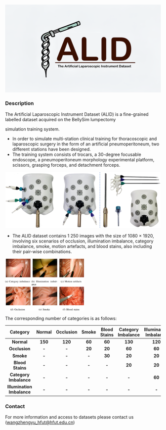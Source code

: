 <img src=".\pic.png" style="zoom: 50%;" />

### Description

The Artificial Laparoscopic Instrument Dataset (ALID) is a fine-grained labelled dataset acquired on the BellySim lumpectomy

 simulation training system.
- In order to simulate multi-station clinical training for thoracoscopic and laparoscopic surgery in the form of an artificial pneumoperitoneum, two different stations have been designed.
- The training system consists of trocars, a 30-degree focusable endoscope, a pneumoperitoneum morphology experimental platform, scissors, grasping forceps, and detachment forceps.
 <img src=".\system.png" style="zoom: 50%;" />



- The ALID dataset contains 1 250 images with the size of 1080 × 1920, involving six scenarios of occlusion, illumination imbalance, category imbalance, smoke, motion artefacts, and blood stains, also including their pair-wise combinations.

<img src=".\classes.png" style="zoom:25%;" />

The corresponding number of categories is as follows:

|          Category          | Normal  | Occlusion | Smoke  | Blood Stains | Category Imbalance | Illumination Imbalance | Motion Artifacts |
| :------------------------: | :-----: | :-------: | :----: | :----------: | :----------------: | :--------------------: | :--------------: |
|         **Normal**         | **150** |  **120**  | **60** |    **60**    |      **130**       |        **120**         |      **60**      |
|       **Occlusion**        |  **-**  |   **-**   | **20** |    **20**    |       **60**       |         **60**         |      **60**      |
|         **Smoke**          |  **-**  |   **-**   | **-**  |    **30**    |       **20**       |         **20**         |      **20**      |
|      **Blood Stains**      |  **-**  |   **-**   | **-**  |    **-**     |       **20**       |         **20**         |      **20**      |
|   **Category Imbalance**   |  **-**  |   **-**   | **-**  |    **-**     |       **-**        |         **60**         |      **60**      |
| **Illumination Imbalance** |  **-**  |   **-**   | **-**  |    **-**     |       **-**        |         **-**          |      **60**      |

### Contact

For more information and access to datasets please contact us
(wangzhengyu_hfut@hfut.edu.cn)

